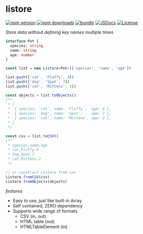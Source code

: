 # listore

[![npm version][npm-version-src]][npm-version-href]
[![npm downloads][npm-downloads-src]][npm-downloads-href]
[![bundle][bundle-src]][bundle-href] [![JSDocs][jsdocs-src]][jsdocs-href]
[![License][license-src]][license-href]

_Store data without defining key names multiple times_

```ts
interface Pet {
  species: string
  name: string
  age: number
}

const list = new Listore<Pet>(['species', 'name', 'age'])

list.push(['cat', 'Fluffy', 4])
list.push(['dog', 'Spot', 7])
list.push(['cat', 'Mittens', 2])

const objects = list.toObjects()
/**
 * [
 *  { species: 'cat', name: 'Fluffy',  age: 4 },
 *  { species: 'dog', name: 'Spot',    age: 7 },
 *  { species: 'cat', name: 'Mittens', age: 2 },
 * ]
 */

const csv = list.toCSV()
/**
 * species,name,age
 * cat,Fluffy,4
 * dog,Spot,7
 * cat,Mittens,2
 */

// or construct Listore from xxx
Listore.fromCSV(csv)
Listore.fromObjects(objects)
```

_features_

- Easy to use, just like built-in Array
- Self contained, ZERO dependency
- Supports wide range of formats
  - CSV (in, out)
  - HTML table (out)
  - HTMLTableElement (in)

<!-- Badges -->

[npm-version-src]: https://img.shields.io/npm/v/listore?style=flat&colorA=080f12&colorB=1fa669
[npm-version-href]: https://npmjs.com/package/listore
[npm-downloads-src]: https://img.shields.io/npm/dm/listore?style=flat&colorA=080f12&colorB=1fa669
[npm-downloads-href]: https://npmjs.com/package/listore
[bundle-src]: https://img.shields.io/bundlephobia/minzip/listore?style=flat&colorA=080f12&colorB=1fa669&label=minzip
[bundle-href]: https://bundlephobia.com/result?p=listore
[license-src]: https://img.shields.io/github/license/YieldRay/listore.svg?style=flat&colorA=080f12&colorB=1fa669
[license-href]: https://github.com/YieldRay/listore/blob/main/LICENSE
[jsdocs-src]: https://img.shields.io/badge/jsdocs-reference-080f12?style=flat&colorA=080f12&colorB=1fa669
[jsdocs-href]: https://www.jsdocs.io/package/listore
